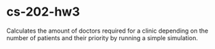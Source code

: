 # cs-202-hw3
Calculates the amount of doctors required for a clinic depending on the number of patients and their priority by running a simple simulation.
